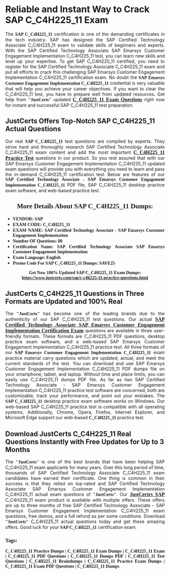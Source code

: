 <h1><strong>Reliable and Instant Way to Crack SAP C_C4H225_11 Exam</strong></h1>

<p style="text-align: justify;">The <span style="font-family:Georgia,serif;"><strong>SAP C_C4H225_11</strong></span> certification is one of the demanding certificates in the tech industry. SAP has designed the SAP Certified Technology Associate C_C4H225_11 exam to validate skills of beginners and experts. With the SAP Certified Technology Associate SAP Emarsys Customer Engagement Implementation C_C4H225_11 test, you can learn new skills and level up your expertise. To get SAP C_C4H225_11 certified, you need to register for the SAP Certified Technology Associate C_C4H225_11 exam and put all efforts to crack this challenging SAP Emarsys Customer Engagement Implementation C_C4H225_11 certification exam. No doubt the <span style="font-family:Georgia,serif;"><strong>SAP Emarsys Customer Engagement Implementation C_C4H225_11</strong></span> credential is very valuable that will help you achieve your career objectives. If you want to clear the C_C4H225_11 test, you have to prepare well from updated resources. Get help from <span style="font-size:14px;"><span style="font-family:Georgia,serif;"><strong>"JustCerts"</strong></span></span> updated <a href="https://www.justcerts.com/sap/c-c4h225-11-practice-questions.html"><span style="font-size:16px;"><span style="font-family:Georgia,serif;"><strong>C_C4H225_11 Exam Questions</strong></span></span></a> right now for instant and successful SAP C_C4H225_11 test preparation.</p>

<h2><strong>JustCerts Offers Top-Notch SAP C_C4H225_11 Actual Questions </strong></h2>

<p style="text-align: justify;">Our real <span style="font-family:Georgia,serif;"><strong>SAP C_C4H225_11</strong></span> test questions are compiled by experts. They strive hard and thoroughly research SAP Certified Technology Associate C_C4H225_11 exam content and add the most important <a href="https://www.justcerts.com/sap/c-c4h225-11-practice-questions.html"><span style="font-size:16px;"><span style="font-family:Georgia,serif;"><strong>C_C4H225_11 Practice Test</strong></span></span></a> questions in our product. So you rest assured that with our SAP Emarsys Customer Engagement Implementation C_C4H225_11 updated exam questions will provide you with everything you need to learn and pass the in-demand C_C4H225_11 certification test. Below are features of our <span style="font-family:Georgia,serif;"><strong>SAP Certified Technology Associate - SAP Emarsys Customer Engagement Implementation C_C4H225_11</strong></span> PDF file, SAP C_C4H225_11 desktop practice exam software, and web-based practice test.</p>

<h2 style="text-align: center;"><strong><span style="font-family:Georgia,serif;">More Details About SAP C_C4H225_11 Dumps:</span></strong></h2>

<ul>
	<li style="text-align: justify;"><span style="font-size:14px;"><span style="font-family:Georgia,serif;"><strong>VENDOR: SAP</strong></span></span></li>
	<li style="text-align: justify;"><span style="font-size:14px;"><span style="font-family:Georgia,serif;"><strong>EXAM CODE: C_C4H225_11</strong></span></span></li>
	<li style="text-align: justify;"><span style="font-size:14px;"><span style="font-family:Georgia,serif;"><strong>EXAM NAME: SAP Certified Technology Associate - SAP Emarsys Customer Engagement Implementation</strong></span></span></li>
	<li style="text-align: justify;"><span style="font-size:14px;"><span style="font-family:Georgia,serif;"><strong>Number OF Questions: 80</strong></span></span></li>
	<li style="text-align: justify;"><span style="font-size:14px;"><span style="font-family:Georgia,serif;"><strong>Certification Name: SAP Certified Technology Associate SAP Emarsys Customer Engagement Implementation</strong></span></span></li>
	<li style="text-align: justify;"><span style="font-size:14px;"><span style="font-family:Georgia,serif;"><strong>Exam Language: English</strong></span></span></li>
	<li style="text-align: justify;"><span style="font-size:14px;"><span style="font-family:Georgia,serif;"><strong>Promo Code For SAP C_C4H225_11 Dumps: SAVE25</strong></span></span></li>
</ul>

<p style="text-align: center;"><strong><span style="font-family:Georgia,serif;"><span style="font-size:14px;">Get Now 100% Updated SAP C_C4H225_11 Exam Dumps:</span> <a href="https://www.justcerts.com/sap/c-c4h225-11-practice-questions.html">https://www.justcerts.com/sap/c-c4h225-11-practice-questions.html</a></span></strong></p>

<h2><strong>JustCerts C_C4H225_11 Questions in Three Formats are Updated and 100% Real</strong></h2>

<p style="text-align: justify;">The <span style="font-size:14px;"><span style="font-family:Georgia,serif;"><strong>"JustCerts"</strong></span></span> has become one of the leading brands due to the authenticity of our SAP C_C4H225_11 test questions. Our actual <a href="https://www.justcerts.com/sap/sap-certified-technology-associate-certification-exams.html"><span style="font-size:16px;"><span style="font-family:Georgia,serif;"><strong>SAP Certified Technology Associate SAP Emarsys Customer Engagement Implementation Certification Exam</strong></span></span></a> questions are available in three user-friendly formats. These formats are C_C4H225_11 PDF questions, desktop practice exam software, and a web-based SAP Emarsys Customer Engagement Implementation C_C4H225_11 practice test. All three formats of our <strong><span style="font-family:Georgia,serif;">SAP Emarsys Customer Engagement Implementation C_C4H225_11</span></strong> exam practice material carry questions which are updated, actual, and meet the current standards of the test. You can download and use SAP Emarsys Customer Engagement Implementation C_C4H225_11 PDF dumps file on your smartphone, tablet, and laptop. Without time and place limits, you can easily use C_C4H225_11 dumps PDF file. As far as two SAP Certified Technology Associate - SAP Emarsys Customer Engagement Implementation C_C4H225_11 practice test software are concerned, both are customizable, track your performance, and point out your mistakes. The <span style="font-family:Georgia,serif;"><strong>SAP C_C4H225_11</strong></span> desktop practice exam software works on Windows. Our web-based SAP C_C4H225_11 practice test is compatible with all operating systems. Additionally, Chrome, Opera, Firefox, Internet Explorer, and Microsoft Edge support our web-based <span style="font-family:Georgia,serif;"><strong>C_C4H225_11 </strong></span> practice test.</p>

<h2><strong>Download JustCerts C_C4H225_11 Real Questions Instantly with Free Updates for Up to 3 Months</strong></h2>

<p style="text-align: justify;">The <span style="font-family:Georgia,serif;"><span style="font-size:14px;"><strong>"JustCerts"</strong></span></span> is one of the best brands that have been helping SAP C_C4H225_11 exam applicants for many years. Over this long period of time, thousands of SAP Certified Technology Associate C_C4H225_11 exam candidates have earned their certificate. One thing is common in their success is that they relied on top-rated and SAP Certified Technology Associate SAP Emarsys Customer Engagement Implementation C_C4H225_11 actual exam questions of <span style="font-family:Georgia,serif;"><span style="font-size:14px;"><strong>"JustCerts"</strong></span></span>. Our <a href="https://www.justcerts.com/sap-certification-exams.html"><span style="font-size:16px;"><span style="font-family:Georgia,serif;"><strong>JustCertrs SAP</strong></span></span></a> C_C4H225_11 exam product is available with multiple offers. These offers are up to three months of free SAP Certified Technology Associate - SAP Emarsys Customer Engagement Implementation C_C4H225_11 exam questions, free demos, and a full refund as per some conditions. Download <span style="font-family:Georgia,serif;"><span style="font-size:14px;"><strong>"JustCerts"</strong></span></span> C_C4H225_11 actual questions today and get these amazing offers. Good luck for your <span style="font-family:Georgia,serif;"><strong>SAP C_C4H225_11</strong></span> certification exam.</p>

<h3 style="text-align: justify;"><span style="font-family:Georgia,serif;"><strong>Tags:</strong></span></h3>

<p style="text-align: justify;"><span style="font-family:Georgia,serif;"><strong>C_C4H225_11 Practice Dumps | C_C4H225_11 Exam Dumps | C_C4H225_11 Exam | C_C4H225_11 PDF Questions | C_C4H225_11 Dumps PDF | C_C4H225_11 Test Questions | C_C4H225_11 Braindumps | C_C4H225_11 Practice Exam Dumps | C_C4H225_11 Exam PDF Questions | C_C4H225_11 Dumps</strong></span></p>
